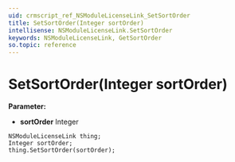 ```yaml
---
uid: crmscript_ref_NSModuleLicenseLink_SetSortOrder
title: SetSortOrder(Integer sortOrder)
intellisense: NSModuleLicenseLink.SetSortOrder
keywords: NSModuleLicenseLink, GetSortOrder
so.topic: reference
---
```


# SetSortOrder(Integer sortOrder)

**Parameter:** 
 - **sortOrder** Integer

```crmscript
NSModuleLicenseLink thing;
Integer sortOrder;
thing.SetSortOrder(sortOrder);
```

